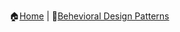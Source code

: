 :house:[Home](https://github.com/DevilsTear/go-design-patterns/ "Table of Contents") | :file_folder:[Behevioral Design Patterns](https://github.com/DevilsTear/go-design-patterns/gang-of-four/behavioral/ "Behavioral Design Patterns Table of Contents")
